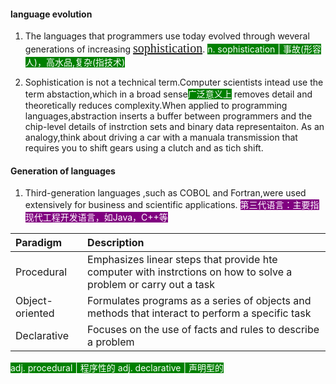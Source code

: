 <style>
ybg{
    background-color:yellow;
}
pur{
    background-color:purple;
    color:white;
}
red{
    color:red;
    font-family:bond;
}
gre{
    background-color:green;
    color:white;
}
unl{
    text-decoration:underline;
    font-family:bond;
    font-size:20px;
}
</style>

#### language evolution
1. The languages that programmers use today evolved through weveral generations of increasing <unl>sophistication</unl>.
<gre> n. sophistication | 事故(形容人)，高水品,复杂(指技术)

2. Sophistication is not a technical term.Computer scientists intead use the term abstaction,which in a broad sense<gre>广泛意义上</gre> removes detail and theoretically reduces complexity.When applied to programming languages,abstraction inserts a buffer between programmers and the chip-level details of instrction sets and binary data representaiton. As an analogy,think about driving a car with a manuala transmission that requires you to shift gears using a clutch and as tich shift.


#### Generation of languages
1. Third-generation languages ,such as COBOL and Fortran,were used extensively for business and scientific applications.
<pur>第三代语言：主要指现代工程开发语言，如Java，C++等</pur>

|Paradigm|Description|
|:-|:-|
|Procedural|Emphasizes linear steps that provide hte computer with instrctions on how to solve a problem or carry out a task|
|Object-oriented|Formulates programs as a series of objects and methods that interact to perform a specific task|
|Declarative |Focuses on the use of facts and rules to describe a problem|

<gre> adj. procedural | 程序性的
<gre> adj. declarative | 声明型的